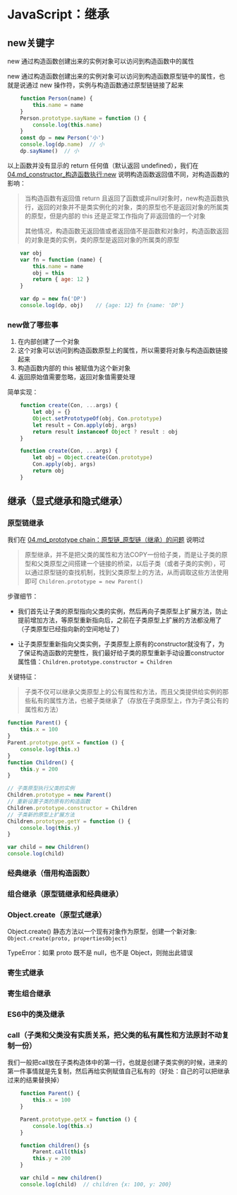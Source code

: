 # JavaScript：继承

## new关键字

new 通过构造函数创建出来的实例对象可以访问到构造函数中的属性

new 通过构造函数创建出来的实例对象可以访问到构造函数原型链中的属性，也就是说通过 new 操作符，实例与构造函数通过原型链链接了起来

```javascript
    function Person(name) {
        this.name = name
    }
    Person.prototype.sayName = function () {
        console.log(this.name)
    }
    const dp = new Person('小')
    console.log(dp.name)  // 小
    dp.sayName()  // 小
```

以上函数并没有显示的 return 任何值（默认返回 undefined），我们在 [04.md_constructor_构造函数执行:new](04.md#构造函数执行) 说明构造函数返回值不同，对构造函数的影响：

>当构造函数有返回值 return 且返回了函数或非null对象时，new构造函数执行，返回的对象并不是类实例化的对象，类的原型也不是返回对象的所属类的原型，但是内部的 this 还是正常工作指向了非返回值的一个对象
>
> 其他情况，构造函数无返回值或者返回值不是函数和对象时，构造函数返回的对象是类的实例，类的原型是返回对象的所属类的原型

```javascript
    var obj
    var fn = function (name) {
        this.name = name
        obj = this
        return { age: 12 }
    }

    var dp = new fn('DP')
    console.log(dp, obj)    // {age: 12} fn {name: 'DP'}
```

### new做了哪些事

1. 在内部创建了一个对象
2. 这个对象可以访问到构造函数原型上的属性，所以需要将对象与构造函数链接起来
3. 构造函数内部的 this 被赋值为这个新对象
4. 返回原始值需要忽略，返回对象值需要处理

简单实现：

```javascript
    function create(Con, ...args) {
        let obj = {}
        Object.setPrototypeOf(obj, Con.prototype)
        let result = Con.apply(obj, args)
        return result instanceof Object ? result : obj
    }

    function create(Con, ...args) {
        let obj = Object.create(Con.prototype)
        Con.apply(obj, args)
        return obj
    }
```

## 继承（显式继承和隐式继承）

### 原型链继承

我们在 [04.md_prototype chain：原型链_原型链（继承）的问题](04.md#原型链（继承）的问题) 说明过

> 原型继承，并不是把父类的属性和方法COPY一份给子类，而是让子类的原型和父类原型之间搭建一个链接的桥梁，以后子类（或者子类的实例），可以通过原型链的查找机制，找到父类原型上的方法，从而调取这些方法使用即可 `Children.prototype = new Parent()`

步骤细节：

- 我们首先让子类的原型指向父类的实例，然后再向子类原型上扩展方法，防止提前增加方法，等原型重新指向后，之前在子类原型上扩展的方法都没用了（子类原型已经指向新的空间地址了）  

- 让子类原型重新指向父类实例，子类原型上原有的constructor就没有了，为了保证构造函数的完整性，我们最好给子类的原型重新手动设置constructor属性值：`Children.prototype.constructor = Children`

关键特征：

> 子类不仅可以继承父类原型上的公有属性和方法，而且父类提供给实例的那些私有的属性方法，也被子类继承了（存放在子类原型上，作为子类公有的属性和方法）

```javascript
function Parent() {
    this.x = 100
}
Parent.prototype.getX = function () {
    console.log(this.x)
}
function Children() {
    this.y = 200
}

// 子类原型执行父类的实例
Children.prototype = new Parent()
// 重新设置子类的原有的构造函数
Children.prototype.constructor = Children
// 子类新的原型上扩展方法
Children.prototype.getY = function () {
    console.log(this.y)
}

var child = new Children()
console.log(child)
```

### 经典继承（借用构造函数）

### 组合继承（原型链继承和经典继承）

### Object.create（原型式继承）

Object.create() 静态方法以一个现有对象作为原型，创建一个新对象: `Object.create(proto, propertiesObject)`

TypeError：如果 proto 既不是 null，也不是 Object，则抛出此错误

### 寄生式继承

### 寄生组合继承

### ES6中的类及继承

### call（子类和父类没有实质关系，把父类的私有属性和方法原封不动复制一份）

我们一般把call放在子类构造体中的第一行，也就是创建子类实例的时候，进来的第一件事情就是先复制，然后再给实例赋值自己私有的（好处：自己的可以把继承过来的结果替换掉）

```javascript
    function Parent() {
        this.x = 100
    }

    Parent.prototype.getX = function () {
        console.log(this.x)
    }

    function children() {s
        Parent.call(this)
        this.y = 200
    }

    var child = new children()
    console.log(child)  // children {x: 100, y: 200}
```

